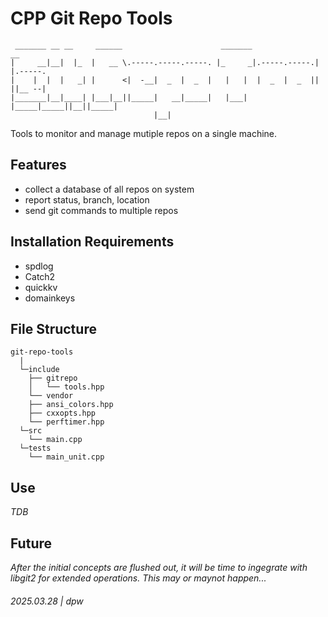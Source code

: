 # CPP Git Repo Tools

```ascii
 _______ __ __     ______                      _______               __        
|     __|__|  |_  |   __ \.-----.-----.-----. |_     _|.-----.-----.|  |.-----.
|    |  |  |   _| |      <|  -__|  _  |  _  |   |   |  |  _  |  _  ||  ||__ --|
|_______|__|____| |___|__||_____|   __|_____|   |___|  |_____|_____||__||_____|
                                |__|                                           
```

Tools to monitor and manage mutiple repos on a single machine.

## Features

* collect a database of all repos on system
* report status, branch, location 
* send git commands to multiple repos

 
## Installation Requirements

* spdlog
* Catch2
* quickkv
* domainkeys

## File Structure

```
git-repo-tools
  | 
  └─include
    ├── gitrepo
    │   └── tools.hpp
    └── vendor
    ├── ansi_colors.hpp
    ├── cxxopts.hpp
    └── perftimer.hpp
  └─src
    └── main.cpp
  └─tests
    └── main_unit.cpp
```

## Use

_TDB_

## Future

_After the initial concepts are flushed out, it will be time to ingegrate with libgit2 for extended operations.  This may or maynot happen..._

###### 2025.03.28 | dpw
